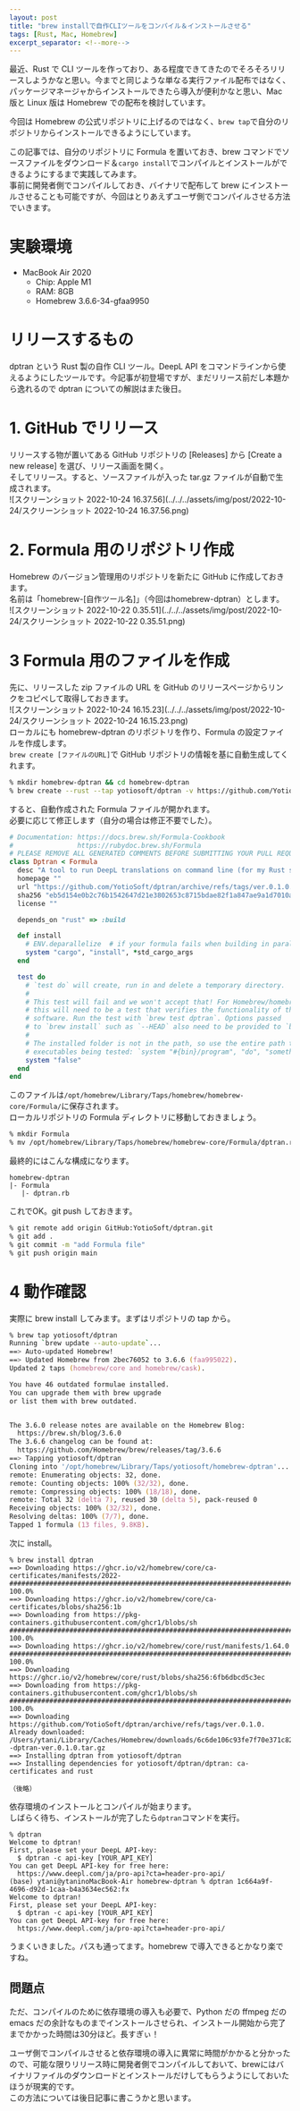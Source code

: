 ```yaml
---
layout: post
title: "brew installで自作CLIツールをコンパイル＆インストールさせる"
tags: [Rust, Mac, Homebrew]
excerpt_separator: <!--more-->
---
```


最近、Rust で CLI ツールを作っており、ある程度できてきたのでそろそろリリースしようかなと思い。今までと同じような単なる実行ファイル配布ではなく、パッケージマネージャからインストールできたら導入が便利かなと思い、Mac 版と Linux 版は Homebrew での配布を検討しています。  

今回は Homebrew の公式リポジトリに上げるのではなく、``brew tap``で自分のリポジトリからインストールできるようにしています。 

<!--more-->  

この記事では、自分のリポジトリに Formula を置いておき、brew コマンドでソースファイルをダウンロード＆``cargo install``でコンパイルとインストールができるようにするまで実践してみます。  
事前に開発者側でコンパイルしておき、バイナリで配布して brew にインストールさせることも可能ですが、今回はとりあえずユーザ側でコンパイルさせる方法でいきます。

# 実験環境

- MacBook Air 2020
  - Chip: Apple M1
  - RAM: 8GB
  - Homebrew 3.6.6-34-gfaa9950


# リリースするもの

dptran という Rust 製の自作 CLI ツール。DeepL API をコマンドラインから使えるようにしたツールです。今記事が初登場ですが、まだリリース前だし本題から逸れるので dptran についての解説はまた後日。

# 1. GitHub でリリース

リリースする物が置いてある GitHub リポジトリの [Releases] から [Create a new release] を選び、リリース画面を開く。  
そしてリリース。すると、ソースファイルが入った tar.gz ファイルが自動で生成されます。  
![スクリーンショット 2022-10-24 16.37.56](../../../assets/img/post/2022-10-24/スクリーンショット 2022-10-24 16.37.56.png)

# 2. Formula 用のリポジトリ作成

Homebrew のバージョン管理用のリポジトリを新たに GitHub に作成しておきます。  
名前は「homebrew-[自作ツール名]」（今回はhomebrew-dptran）とします。  
![スクリーンショット 2022-10-22 0.35.51](../../../assets/img/post/2022-10-24/スクリーンショット 2022-10-22 0.35.51.png)

# 3 Formula 用のファイルを作成

先に、リリースした zip ファイルの URL を GitHub のリリースページからリンクをコピペして取得しておきます。  
![スクリーンショット 2022-10-24 16.15.23](../../../assets/img/post/2022-10-24/スクリーンショット 2022-10-24 16.15.23.png)  
ローカルにも homebrew-dptran のリポジトリを作り、Formula の設定ファイルを作成します。  
``brew create [ファイルのURL]``で GitHub リポジトリの情報を基に自動生成してくれます。

```zsh
% mkdir homebrew-dptran && cd homebrew-dptran
% brew create --rust --tap yotiosoft/dptran -v https://github.com/YotioSoft/dptran/archive/refs/tags/ver.0.1.0.tar.gz  
```

すると、自動作成された Formula ファイルが開かれます。  
必要に応じて修正します（自分の場合は修正不要でした）。

```ruby
# Documentation: https://docs.brew.sh/Formula-Cookbook
#                https://rubydoc.brew.sh/Formula
# PLEASE REMOVE ALL GENERATED COMMENTS BEFORE SUBMITTING YOUR PULL REQUEST!
class Dptran < Formula
  desc "A tool to run DeepL translations on command line (for my Rust studies)."
  homepage ""
  url "https://github.com/YotioSoft/dptran/archive/refs/tags/ver.0.1.0.tar.gz"
  sha256 "eb5d154e0b2c76b1542647d21e3802653c8715bdae82f1a847ae9a1d7010afdd"
  license ""

  depends_on "rust" => :build

  def install
    # ENV.deparallelize  # if your formula fails when building in parallel
    system "cargo", "install", *std_cargo_args
  end

  test do
    # `test do` will create, run in and delete a temporary directory.
    #
    # This test will fail and we won't accept that! For Homebrew/homebrew-core
    # this will need to be a test that verifies the functionality of the
    # software. Run the test with `brew test dptran`. Options passed
    # to `brew install` such as `--HEAD` also need to be provided to `brew test`.
    #
    # The installed folder is not in the path, so use the entire path to any
    # executables being tested: `system "#{bin}/program", "do", "something"`.
    system "false"
  end
end
```

このファイルは``/opt/homebrew/Library/Taps/homebrew/homebrew-core/Formula/``に保存されます。  
ローカルリポジトリの Formula ディレクトリに移動しておきましょう。  

```zsh
% mkdir Formula
% mv /opt/homebrew/Library/Taps/homebrew/homebrew-core/Formula/dptran.rb Formula
```

最終的にはこんな構成になります。  

```
homebrew-dptran
|- Formula
   |- dptran.rb
```


これでOK。git push しておきます。

```zsh
% git remote add origin GitHub:YotioSoft/dptran.git
% git add .
% git commit -m "add Formula file"
% git push origin main
```

# 4 動作確認

実際に brew install してみます。まずはリポジトリの tap から。

```zsh
% brew tap yotiosoft/dptran
Running `brew update --auto-update`...
==> Auto-updated Homebrew!
==> Updated Homebrew from 2bec76052 to 3.6.6 (faa995022).
Updated 2 taps (homebrew/core and homebrew/cask).

You have 46 outdated formulae installed.
You can upgrade them with brew upgrade
or list them with brew outdated.


The 3.6.0 release notes are available on the Homebrew Blog:
  https://brew.sh/blog/3.6.0
The 3.6.6 changelog can be found at:
  https://github.com/Homebrew/brew/releases/tag/3.6.6
==> Tapping yotiosoft/dptran
Cloning into '/opt/homebrew/Library/Taps/yotiosoft/homebrew-dptran'...
remote: Enumerating objects: 32, done.
remote: Counting objects: 100% (32/32), done.
remote: Compressing objects: 100% (18/18), done.
remote: Total 32 (delta 7), reused 30 (delta 5), pack-reused 0
Receiving objects: 100% (32/32), done.
Resolving deltas: 100% (7/7), done.
Tapped 1 formula (13 files, 9.8KB).

```

次に install。  

```
% brew install dptran
==> Downloading https://ghcr.io/v2/homebrew/core/ca-certificates/manifests/2022-
######################################################################## 100.0%
==> Downloading https://ghcr.io/v2/homebrew/core/ca-certificates/blobs/sha256:1b
==> Downloading from https://pkg-containers.githubusercontent.com/ghcr1/blobs/sh
######################################################################## 100.0%
==> Downloading https://ghcr.io/v2/homebrew/core/rust/manifests/1.64.0
######################################################################## 100.0%
==> Downloading https://ghcr.io/v2/homebrew/core/rust/blobs/sha256:6fb6dbcd5c3ec
==> Downloading from https://pkg-containers.githubusercontent.com/ghcr1/blobs/sh
######################################################################## 100.0%
==> Downloading https://github.com/YotioSoft/dptran/archive/refs/tags/ver.0.1.0.
Already downloaded: /Users/ytani/Library/Caches/Homebrew/downloads/6c6de106c93fe7f70e371c823629aede32c582a167fef6c08309fd40af4b79f6--dptran-ver.0.1.0.tar.gz
==> Installing dptran from yotiosoft/dptran
==> Installing dependencies for yotiosoft/dptran/dptran: ca-certificates and rust

（後略）
```

依存環境のインストールとコンパイルが始まります。  
しばらく待ち、インストールが完了したら``dptran``コマンドを実行。  

```
% dptran
Welcome to dptran!
First, please set your DeepL API-key:
  $ dptran -c api-key [YOUR_API_KEY]
You can get DeepL API-key for free here:
  https://www.deepl.com/ja/pro-api?cta=header-pro-api/
(base) ytani@ytaninoMacBook-Air homebrew-dptran % dptran 1c664a9f-4696-d92d-1caa-b4a3634ec562:fx
Welcome to dptran!
First, please set your DeepL API-key:
  $ dptran -c api-key [YOUR_API_KEY]
You can get DeepL API-key for free here:
  https://www.deepl.com/ja/pro-api?cta=header-pro-api/
```

うまくいきました。パスも通ってます。homebrew で導入できるとかなり楽ですね。  

## 問題点

ただ、コンパイルのために依存環境の導入も必要で、Python だの ffmpeg だの emacs だの余計なものまでインストールさせられ、インストール開始から完了までかかった時間は30分ほど。長すぎぃ！  

ユーザ側でコンパイルさせると依存環境の導入に異常に時間がかかると分かったので、可能な限りリリース時に開発者側でコンパイルしておいて、brewにはバイナリファイルのダウンロードとインストールだけしてもらうようにしておいたほうが現実的です。  
この方法については後日記事に書こうかと思います。
